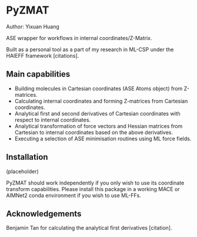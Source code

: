 # PyZMAT

Author: Yixuan Huang

ASE wrapper for workflows in internal coordinates/Z-Matrix.

Built as a personal tool as a part of my research in ML-CSP under the HAIEFF framework [citations]. 

## Main capabilities

* Building molecules in Cartesian coordinates (ASE Atoms object) from Z-matrices.
* Calculating internal coordinates and forming Z-matrices from Cartesian coordinates.
* Analytical first and second derivatives of Cartesian coordinates with respect to internal coordinates.
* Analytical transformation of force vectors and Hessian matrices from Cartesian to internal coordinates based on the above derivatives.
* Executing a selection of ASE minimisation routines using ML force fields.

## Installation

(placeholder)

PyZMAT should work independently if you only wish to use its coordinate transform capabilities. Please install this package in a working MACE or AIMNet2 conda environment if you wish to use ML-FFs. 

## Acknowledgements

Benjamin Tan for calculating the analytical first derivatives [citation].
